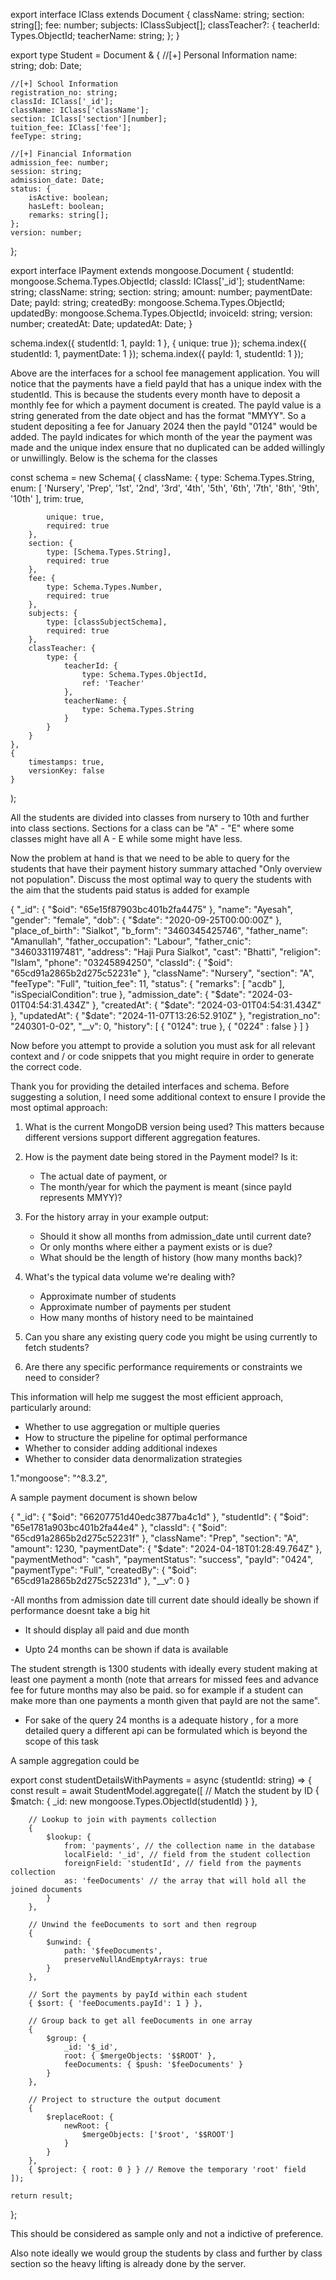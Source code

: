 
export interface IClass extends Document {
	className: string;
	section: string[];
	fee: number;
	subjects: IClassSubject[];
	classTeacher?: {
		teacherId: Types.ObjectId;
		teacherName: string;
	};
}


export type Student = Document & {
	//[+] Personal Information
	name: string;
	dob: Date;
	 
	//[+] School Information
	registration_no: string;
	classId: IClass['_id'];
	className: IClass['className'];
	section: IClass['section'][number];
	tuition_fee: IClass['fee'];
	feeType: string;

	//[+] Financial Information
	admission_fee: number;
	session: string;
	admission_date: Date;
	status: {
		isActive: boolean;
		hasLeft: boolean;
		remarks: string[];
	};
	version: number;
};


export interface IPayment extends mongoose.Document {
	studentId: mongoose.Schema.Types.ObjectId;
	classId: IClass['_id'];
	studentName: string;
	className: string;
	section: string;
	amount: number;
	paymentDate: Date;
	payId: string;
	createdBy: mongoose.Schema.Types.ObjectId;
	updatedBy: mongoose.Schema.Types.ObjectId;
	invoiceId: string;
	version: number;
	createdAt: Date;
	updatedAt: Date;
}

schema.index({ studentId: 1, payId: 1 }, { unique: true });
schema.index({ studentId: 1, paymentDate: 1 });
schema.index({ payId: 1, studentId: 1 });

Above are the interfaces for a school fee management application. You will notice that the payments have a field payId that has a unique index with the studentId. This is because the students every month have to deposit a monthly fee for which a payment document is created. The payId value is a string generated from the date object and has the format "MMYY". So a student depositing a fee for January 2024 then the payId "0124" would be added. The payId indicates for which month of the year the payment was made and the unique index ensure that no duplicated can be added willingly or unwillingly. Below is the schema for the classes


const schema = new Schema<IClass>(
	{
		className: {
			type: Schema.Types.String,
			enum: [
				'Nursery',
				'Prep',
				'1st',
				'2nd',
				'3rd',
				'4th',
				'5th',
				'6th',
				'7th',
				'8th',
				'9th',
				'10th'
			],
			trim: true,

			unique: true,
			required: true
		},
		section: {
			type: [Schema.Types.String],
			required: true
		},
		fee: {
			type: Schema.Types.Number,
			required: true
		},
		subjects: {
			type: [classSubjectSchema],
			required: true
		},
		classTeacher: {
			type: {
				teacherId: {
					type: Schema.Types.ObjectId,
					ref: 'Teacher'
				},
				teacherName: {
					type: Schema.Types.String
				}
			}
		}
	},
	{
		timestamps: true,
		versionKey: false
	}
);

All the students are divided into classes from nursery to 10th and further into class sections. Sections for a class can be "A" - "E" where some classes might have all A - E while some might have less.

Now the problem at hand is that we need to be able to query for the students that have their payment history summary attached "Only overview not population". Discuss the most optimal way to query the students with the aim that the students paid status is added for example

{
  "_id": {
    "$oid": "65e15f87903bc401b2fa4475"
  },
  "name": "Ayesah",
  "gender": "female",
  "dob": {
    "$date": "2020-09-25T00:00:00Z"
  },
  "place_of_birth": "Sialkot",
  "b_form": "3460345425746",
  "father_name": "Amanullah",
  "father_occupation": "Labour",
  "father_cnic": "3460331197481",
  "address": "Haji Pura Sialkot",
  "cast": "Bhatti",
  "religion": "Islam",
  "phone": "03245894250",
  "classId": {
    "$oid": "65cd91a2865b2d275c52231e"
  },
  "className": "Nursery",
  "section": "A",
  "feeType": "Full",
  "tuition_fee": 11,
  "status": {
    "remarks": [
      "acdb"
    ],
    "isSpecialCondition": true
  },
  "admission_date": {
    "$date": "2024-03-01T04:54:31.434Z"
  },
  "createdAt": {
    "$date": "2024-03-01T04:54:31.434Z"
  },
  "updatedAt": {
    "$date": "2024-11-07T13:26:52.910Z"
  },
  "registration_no": "240301-0-02",
  "__v": 0,
  "history": [
    { "0124": true },
	{ "0224" : false }
  ]
}

Now before you attempt to provide a solution you must ask for all relevant context and / or code snippets that you might require in order to generate the correct code. 

Thank you for providing the detailed interfaces and schema. Before suggesting a solution, I need some additional context to ensure I provide the most optimal approach:

1. What is the current MongoDB version being used? This matters because different versions support different aggregation features.

2. How is the payment date being stored in the Payment model? Is it:
   - The actual date of payment, or 
   - The month/year for which the payment is meant (since payId represents MMYY)?

3. For the history array in your example output:
   - Should it show all months from admission_date until current date?
   - Or only months where either a payment exists or is due?
   - What should be the length of history (how many months back)?

4. What's the typical data volume we're dealing with?
   - Approximate number of students
   - Approximate number of payments per student
   - How many months of history need to be maintained

5. Can you share any existing query code you might be using currently to fetch students?

6. Are there any specific performance requirements or constraints we need to consider?

This information will help me suggest the most efficient approach, particularly around:
- Whether to use aggregation or multiple queries
- How to structure the pipeline for optimal performance
- Whether to consider adding additional indexes
- Whether to consider data denormalization strategies

1."mongoose": "^8.3.2", 

A sample payment document is shown below

{
  "_id": {
    "$oid": "66207751d40edc3877ba4c1d"
  },
  "studentId": {
    "$oid": "65e1781a903bc401b2fa44e4"
  },
  "classId": {
    "$oid": "65cd91a2865b2d275c52231f"
  },
  "className": "Prep",
  "section": "A",
  "amount": 1230,
  "paymentDate": {
    "$date": "2024-04-18T01:28:49.764Z"
  },
  "paymentMethod": "cash",
  "paymentStatus": "success",
  "payId": "0424",
  "paymentType": "Full",
  "createdBy": {
    "$oid": "65cd91a2865b2d275c52231d"
  },
  "__v": 0
}

-All months from admission date till current date should ideally be shown if performance doesnt take a big hit 

- It should display all paid and due month

- Upto 24 months can be shown if data is available

The student strength is 1300 students with ideally every student making at least one payment a month (note that arrears for missed fees and advance fee for future months may also be paid. so for example if a student can make more than one payments a month given that payId are not the same".

- For sake of the query 24 months is a adequate history ,  for a more detailed query a different api can be formulated which is beyond the scope of this task

A sample aggregation could be


export const studentDetailsWithPayments = async (studentId: string) => {
	const result = await StudentModel.aggregate([
		// Match the student by ID
		{ $match: { _id: new mongoose.Types.ObjectId(studentId) } },

		// Lookup to join with payments collection
		{
			$lookup: {
				from: 'payments', // the collection name in the database
				localField: '_id', // field from the student collection
				foreignField: 'studentId', // field from the payments collection
				as: 'feeDocuments' // the array that will hold all the joined documents
			}
		},

		// Unwind the feeDocuments to sort and then regroup
		{
			$unwind: {
				path: '$feeDocuments',
				preserveNullAndEmptyArrays: true
			}
		},

		// Sort the payments by payId within each student
		{ $sort: { 'feeDocuments.payId': 1 } },

		// Group back to get all feeDocuments in one array
		{
			$group: {
				_id: '$_id',
				root: { $mergeObjects: '$$ROOT' },
				feeDocuments: { $push: '$feeDocuments' }
			}
		},

		// Project to structure the output document
		{
			$replaceRoot: {
				newRoot: {
					$mergeObjects: ['$root', '$$ROOT']
				}
			}
		},
		{ $project: { root: 0 } } // Remove the temporary 'root' field
	]);

	return result;
};

This should be considered as sample only and not a indictive of preference.

Also note ideally we would group the students by class and further by class section so the heavy lifting is already done by the server.